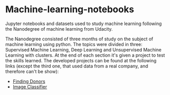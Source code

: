 # Machine-learning-notebooks

Jupyter notebooks and datasets used to study machine learning following the Nanodegree of machine learning from Udacity.

The Nanodegree consisted of three months of study on the subject of machine learning using python. The topics were divided in three: Supervised Machine Learning, Deep Learning and Unsupervised Machine Learning with clusters. At the end of each section it's given a project to test the skills learned. The developed projects can be found at the following links (except the third one, that used data from a real company, and therefore can't be show):

 - [Finding Donors](projects-exercises/Finding-Donors)
 - [Image Classifier](projects-exercises/Image-Classifier)
